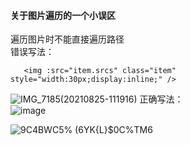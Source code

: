 #### 关于图片遍历的一个小误区
遍历图片时不能直接遍历路径   
错误写法：   
```
   <img :src="item.srcs" class="item" style="width:30px;display:inline;" />           
```
![IMG_7185(20210825-111916)](https://user-images.githubusercontent.com/71962217/130732756-26c13c3d-1206-4183-975e-d4efeb188393.PNG)
正确写法：  
![image](https://user-images.githubusercontent.com/71962217/130732833-d98697d8-c0a4-4cc0-b8a6-50741eab9b97.png)

![9C4BWC5% (6YK{L}$0C%TM6](https://user-images.githubusercontent.com/71962217/130732794-ac83123a-97ad-4564-bbe4-3402f5b2d544.png)

